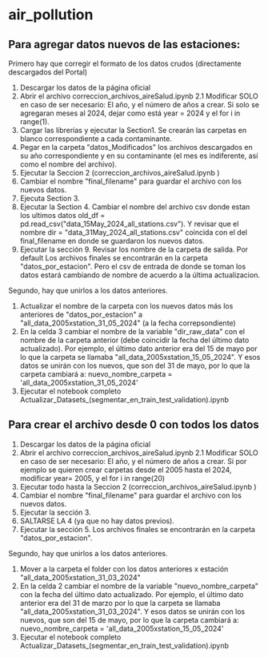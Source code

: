 # air_pollution
## Para agregar datos nuevos de las estaciones:

Primero hay que corregir el formato de los datos crudos (directamente descargados del Portal)

1. Descargar los datos de la página oficial
2. Abrir el archivo correccion_archivos_aireSalud.ipynb 
    2.1  Modificar SOLO en caso de ser necesario:
        El año, y el número de años a crear.
            Si solo se agregaran meses al 2024, dejar como está year = 2024 y el for i in range(1).
3. Cargar las librerías y ejecutar la Section1. Se crearán las carpetas en blanco correspondiente a cada contaminante.
4. Pegar en la carpeta "datos_Modificados" los archivos descargados en su año correspondiente y en su contaminante (el mes es indiferente, así como el nombre del archivo). 
5. Ejecutar la Seccion 2 (correccion_archivos_aireSalud.ipynb )
6. Cambiar el nombre "final_filename" para guardar el archivo con los nuevos datos.
7. Ejecuta Section 3.
8. Ejecutar la Section 4. Cambiar el nombre del archivo csv donde estan los ultimos datos old_df = pd.read_csv("data_15May_2024_all_stations.csv"). Y revisar que el nombre dir = "data_31May_2024_all_stations.csv" coincida con el del final_filename en donde se guardaron los nuevos datos.
9. Ejecutar la sección 9. Revisar los nombre de la carpeta de salida. Por default Los archivos finales se encontrarán en la carpeta "datos_por_estacion". Pero el csv de entrada de donde se toman los datos estará cambiando de nombre de acuerdo a la última actualizacion.

Segundo, hay que unirlos a los datos anteriores.

1. Actualizar el nombre de la carpeta con los nuevos datos más los anteriores de "datos_por_estacion" a "all_data_2005xstation_31_05_2024" (a la fecha correpsondiente)
2. En la celda 3 cambiar el nombre de la variable "dir_raw_data" con el nombre de la carpeta anterior (debe coincidir la fecha del último dato actualizado).
    Por ejemplo, el último dato anterior era del 15 de mayo por lo que la carpeta se llamaba "all_data_2005xstation_15_05_2024".
    Y esos datos se unirán con los nuevos, que son del 31 de mayo, por lo que la carpeta cambiará a:
    nuevo_nombre_carpeta = 'all_data_2005xstation_31_05_2024'  
2. Ejecutar el notebook completo  Actualizar_Datasets_(segmentar_en_train_test_validation).ipynb



## Para crear el archivo desde 0 con todos los datos

1. Descargar los datos de la página oficial
2. Abrir el archivo correccion_archivos_aireSalud.ipynb 
    2.1  Modificar SOLO en caso de ser necesario:
        El año, y el número de años a crear.
            Si por ejemplo se quieren crear carpetas desde el 2005 hasta el 2024, modificar year= 2005, y el for i in range(20)
3. Ejecutar todo hasta la Seccion 2 (correccion_archivos_aireSalud.ipynb )
4. Cambiar el nombre "final_filename" para guardar el archivo con los nuevos datos.
5. Ejecutar la sección 3.
5. SALTARSE LA 4 (ya que no hay datos previos). 
7. Ejecutar la sección 5. Los archivos finales se encontrarán en la carpeta "datos_por_estacion".

Segundo, hay que unirlos a los datos anteriores.

1. Mover a la carpeta el folder con los datos anteriores x estación "all_data_2005xstation_31_03_2024"
2. En la celda 2 cambiar el nombre de la variable "nuevo_nombre_carpeta" con la fecha del último dato actualizado.
    Por ejemplo, el último dato anterior era del 31 de marzo por lo que la carpeta se llamaba "all_data_2005xstation_31_03_2024".
    Y esos datos se unirán con los nuevos, que son del 15 de mayo, por lo que la carpeta cambiará a:
    nuevo_nombre_carpeta = 'all_data_2005xstation_15_05_2024'  
3. Ejecutar el notebook completo  Actualizar_Datasets_(segmentar_en_train_test_validation).ipynb
